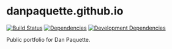 # danpaquette.github.io

[![Build Status](https://travis-ci.org/danpaquette/danpaquette.github.io.svg?branch=dev)](https://travis-ci.org/danpaquette/danpaquette.github.io)
[![Dependencies](https://david-dm.org/danpaquette/danpaquette.github.io/dev.svg)](https://david-dm.org/danpaquette/danpaquette.github.io/dev/)
[![Development Dependencies](https://david-dm.org/danpaquette/danpaquette.github.io/dev/dev-status.svg)](https://david-dm.org/danpaquette/danpaquette.github.io/dev/#info=devDependencies)

Public portfolio for Dan Paquette.

